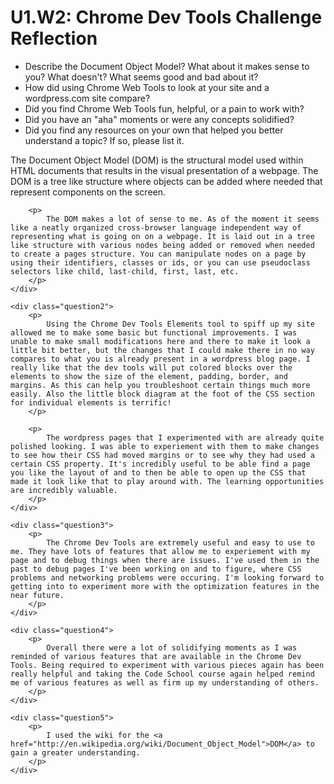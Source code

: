 # U1.W2: Chrome Dev Tools Challenge Reflection


<div class="questions">
	<ul>
		<li>Describe the Document Object Model? What about it makes sense to you? What doesn't? What seems good and bad about it?</li>
		<li>How did using Chrome Web Tools to look at your site and a wordpress.com site compare?</li>
		<li>Did you find Chrome Web Tools fun, helpful, or a pain to work with?</li>
		<li>Did you have an "aha" moments or were any concepts solidified?</li>
		<li>Did you find any resources on your own that helped you better understand a topic? If so, please list it.</li>
	</ul>
</div>

<div class="answers">
	<div class="question1">
		<p>
			The Document Object Model (DOM) is the structural model used within HTML documents that results in the visual presentation of a webpage. The DOM is a tree like structure where objects can be added where needed that represent components on the screen. 
		</p>

		<p>
			The DOM makes a lot of sense to me. As of the moment it seems like a neatly organized cross-browser language independent way of representing what is going on on a webpage. It is laid out in a tree like structure with various nodes being added or removed when needed to create a pages structure. You can manipulate nodes on a page by using their identifiers, classes or ids, or you can use pseudoclass selectors like child, last-child, first, last, etc. 
		</p>
	</div>

	<div class="question2">
		<p>
			Using the Chrome Dev Tools Elements tool to spiff up my site allowed me to make some basic but functional improvements. I was unable to make small modifications here and there to make it look a little bit better, but the changes that I could make there in no way compares to what you is already present in a wordpress blog page. I really like that the dev tools will put colored blocks over the elements to show the size of the element, padding, border, and margins. As this can help you troubleshoot certain things much more easily. Also the little block diagram at the foot of the CSS section for individual elements is terrific!
		</p>

		<p>
			The wordpress pages that I experimented with are already quite polished looking. I was able to experiement with them to make changes to see how their CSS had moved margins or to see why they had used a certain CSS property. It's incredibly useful to be able find a page you like the layout of and to then be able to open up the CSS that made it look like that to play around with. The learning opportunities are incredibly valuable. 
		</p>
	</div>

	<div class="question3">
		<p>
			The Chrome Dev Tools are extremely useful and easy to use to me. They have lots of features that allow me to experiement with my page and to debug things when there are issues. I've used them in the past to debug pages I've been working on and to figure, where CSS problems and networking problems were occuring. I'm looking forward to getting into to experiment more with the optimization features in the near future.
		</p>
	</div>

	<div class="question4">
		<p>
			Overall there were a lot of solidifying moments as I was reminded of various features that are available in the Chrome Dev Tools. Being required to experiment with various pieces again has been really helpful and taking the Code School course again helped remind me of various features as well as firm up my understanding of others. 
		</p>
	</div>

	<div class="question5">
		<p>
			I used the wiki for the <a href="http://en.wikipedia.org/wiki/Document_Object_Model">DOM</a> to gain a greater understanding.  
		</p>
	</div>
</div>